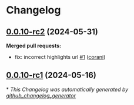 # Changelog

## [0.0.10-rc2](https://github.com/corani/obsidian-readwise/tree/0.0.10-rc2) (2024-05-31)

**Merged pull requests:**

- fix: incorrect highlights url [\#1](https://github.com/corani/obsidian-readwise/pull/1) ([corani](https://github.com/corani))

## [0.0.10-rc1](https://github.com/corani/obsidian-readwise/tree/0.0.10-rc1) (2024-05-16)



\* *This Changelog was automatically generated by [github_changelog_generator](https://github.com/github-changelog-generator/github-changelog-generator)*
